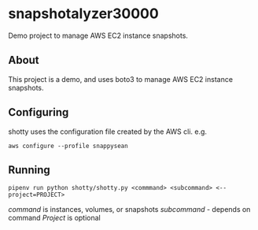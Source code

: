 # snapshotalyzer30000
Demo project to manage AWS EC2 instance snapshots.

## About

This project is a demo, and uses boto3 to manage AWS EC2 instance snapshots.

## Configuring

shotty uses the configuration file created by the AWS cli. e.g.

`aws configure --profile snappysean`

## Running

`pipenv run python shotty/shotty.py <commmand> <subcommand>
<--project=PROJECT>`

*command* is instances, volumes, or snapshots
*subcommand* - depends on command
*Project* is optional
